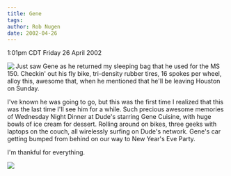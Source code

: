 ```yaml
---
title: Gene
tags: 
author: Rob Nugen
date: 2002-04-26
---
```


<title></title>
<p class=date>1:01pm CDT Friday 26 April 2002</p>

<p><img src="/images/journal/2002/03/no_begging.jpg" align="left">Just
saw Gene as he returned my sleeping bag that he used for the MS 150.
Checkin' out his fly bike, tri-density rubber tires, 16 spokes per
wheel, alloy this, awesome that, when he mentioned that he'll be
leaving Houston on Sunday.</p>

<p>I've known he was going to go, but this was the first time I
realized that this was the last time I'll see him for a while.  Such
precious awesome memories of Wednesday Night Dinner at Dude's starring
Gene Cuisine, with huge bowls of ice cream for dessert.  Rolling
around on bikes, three geeks with laptops on the couch, all wirelessly
surfing on Dude's network.  Gene's car getting bumped from behind on
our way to New Year's Eve Party.</p>

<p>I'm thankful for everything.</p>

<p><img src='/images/rob/wL-ROB.gif'/></p>

